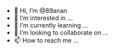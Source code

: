 - 👋 Hi, I’m @89anan
- 👀 I’m interested in ...
- 🌱 I’m currently learning ...
- 💞️ I’m looking to collaborate on ...
- 📫 How to reach me ...

<!---
89anan/89anan is a ✨ special ✨ repository because its `README.md` (this file) appears on your GitHub profile.
You can click the Preview link to take a look at your changes.
--->
